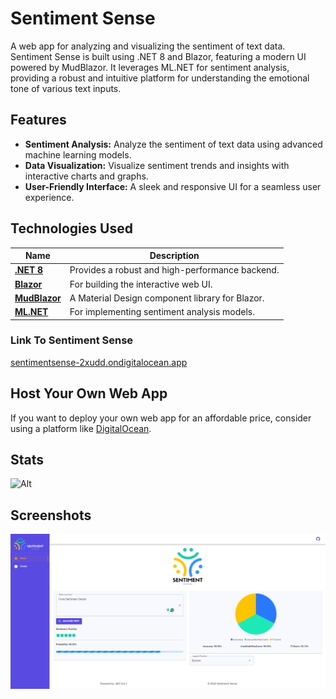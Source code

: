 # Sentiment Sense

A web app for analyzing and visualizing the sentiment of text data. Sentiment Sense is built using .NET 8 and Blazor, featuring a modern UI powered by MudBlazor. It leverages ML.NET for sentiment analysis, providing a robust and intuitive platform for understanding the emotional tone of various text inputs.

## Features

- **Sentiment Analysis:** Analyze the sentiment of text data using advanced machine learning models.
- **Data Visualization:** Visualize sentiment trends and insights with interactive charts and graphs.
- **User-Friendly Interface:** A sleek and responsive UI for a seamless user experience.

## Technologies Used
| Name | Description |
| ------------- | ------------- |
| **[.NET 8](https://dotnet.microsoft.com/en-us/download/dotnet/8.0)** | Provides a robust and high-performance backend. |
| **[Blazor](https://github.com/dotnet/blazor)** | For building the interactive web UI. |
| **[MudBlazor](https://github.com/MudBlazor/MudBlazor)** | A Material Design component library for Blazor. |
| **[ML.NET](https://github.com/dotnet/machinelearning)** | For implementing sentiment analysis models. |

### Link To Sentiment Sense
[sentimentsense-2xudd.ondigitalocean.app](https://sentimentsense-2xudd.ondigitalocean.app)

## Host Your Own Web App

If you want to deploy your own web app for an affordable price, consider using a platform like [DigitalOcean](https://www.digitalocean.com).

## Stats
![Alt](https://repobeats.axiom.co/api/embed/b8f7e490cb4a6378da05c85b6b5c55c7cd279c29.svg "Repobeats analytics image")


## Screenshots

![image](/Documentation/Images/home-pg.png)